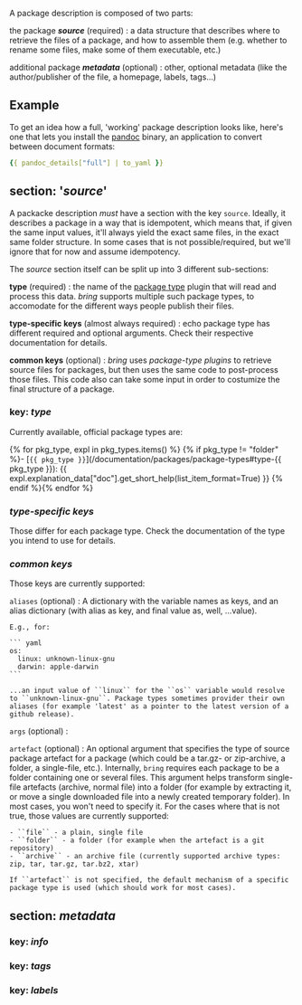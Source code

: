 A package description is composed of two parts:

the package  ***source*** (required)
:     a data structure that describes where to retrieve the files of a package, and how to assemble them (e.g. whether to rename some files, make some of them executable, etc.)

additional package ***metadata*** (optional)
:     other, optional metadata (like the author/publisher of the file, a homepage, labels, tags...)

## Example

To get an idea how a full, 'working' package description looks like, here's one that lets you install the [pandoc](https://pandoc.org/) binary, an application to convert between document formats:

``` yaml
{{ pandoc_details["full"] | to_yaml }}
```

## section: '*source*'

A packacke description *must* have a section with the key ``source``. Ideally, it describes a package in a way that is idempotent, which means that, if given the same input values, it'll always yield the exact same files, in the exact same folder structure. In some cases that is not possible/required, but we'll ignore that for now and assume idempotency.

The *source* section itself can be split up into 3 different sub-sections:

**type** (required)
:    the name of the [package type](/documentation/packages/package-types) plugin that will read and process this data. *bring* supports multiple such package types, to accomodate for the different ways people publish their files.

**type-specific keys** (almost always required)
:    echo package type has different required and optional arguments. Check their respective documentation for details.

**common keys** (optional)
:    *bring* uses *package-type plugins* to retrieve source files for packages, but then uses the same code to post-process those files. This code also can take some input in order to costumize the final structure of a package.

### key: *type*

Currently available, official package types are:

{% for pkg_type, expl in pkg_types.items() %}
{% if pkg_type != "folder" %}- [``{{ pkg_type }}``](/documentation/packages/package-types#type-{{ pkg_type }}): {{ expl.explanation_data["doc"].get_short_help(list_item_format=True) }}
{% endif %}{% endfor %}

### *type-specific keys*

Those differ for each package type. Check the documentation of the type you intend to use for details.

### *common keys*

Those keys are currently supported:

``aliases`` (optional)
:    A dictionary with the variable names as keys, and an alias dictionary (with alias as key, and final value as, well, ...value).

    E.g., for:

    ``` yaml
    os:
      linux: unknown-linux-gnu
      darwin: apple-darwin
    ```

    ...an input value of ``linux`` for the ``os`` variable would resolve to ``unknown-linux-gnu``. Package types sometimes provider their own aliases (for example 'latest' as a pointer to the latest version of a github release).

``args`` (optional)
:  

``artefact`` (optional)
:    An optional argument that specifies the type of source package artefact for a package (which could be a tar.gz- or zip-archive, a folder, a single-file, etc.). Internally, ``bring`` requires each package to be a folder containing one or several files. This argument helps transform single-file artefacts (archive, normal file) into
a folder (for example by extracting it, or move a single downloaded file into a newly created temporary folder). In most cases, you won't need to specify it. For the cases where that is not true, those values are currently supported:

    - ``file`` - a plain, single file
    - ``folder`` - a folder (for example when the artefact is a git repository)
    - ``archive`` - an archive file (currently supported archive types: zip, tar, tar.gz, tar.bz2, xtar)

    If ``artefact`` is not specified, the default mechanism of a specific package type is used (which should work for most cases).


## section: *metadata*

### key: *info*

### key: *tags*

### key: *labels*
